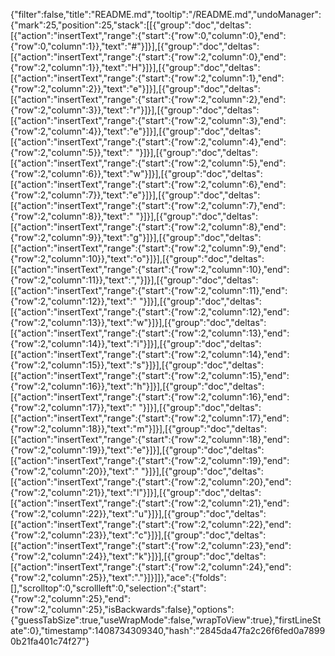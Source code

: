 {"filter":false,"title":"README.md","tooltip":"/README.md","undoManager":{"mark":25,"position":25,"stack":[[{"group":"doc","deltas":[{"action":"insertText","range":{"start":{"row":0,"column":0},"end":{"row":0,"column":1}},"text":"#"}]}],[{"group":"doc","deltas":[{"action":"insertText","range":{"start":{"row":2,"column":0},"end":{"row":2,"column":1}},"text":"H"}]}],[{"group":"doc","deltas":[{"action":"insertText","range":{"start":{"row":2,"column":1},"end":{"row":2,"column":2}},"text":"e"}]}],[{"group":"doc","deltas":[{"action":"insertText","range":{"start":{"row":2,"column":2},"end":{"row":2,"column":3}},"text":"r"}]}],[{"group":"doc","deltas":[{"action":"insertText","range":{"start":{"row":2,"column":3},"end":{"row":2,"column":4}},"text":"e"}]}],[{"group":"doc","deltas":[{"action":"insertText","range":{"start":{"row":2,"column":4},"end":{"row":2,"column":5}},"text":" "}]}],[{"group":"doc","deltas":[{"action":"insertText","range":{"start":{"row":2,"column":5},"end":{"row":2,"column":6}},"text":"w"}]}],[{"group":"doc","deltas":[{"action":"insertText","range":{"start":{"row":2,"column":6},"end":{"row":2,"column":7}},"text":"e"}]}],[{"group":"doc","deltas":[{"action":"insertText","range":{"start":{"row":2,"column":7},"end":{"row":2,"column":8}},"text":" "}]}],[{"group":"doc","deltas":[{"action":"insertText","range":{"start":{"row":2,"column":8},"end":{"row":2,"column":9}},"text":"g"}]}],[{"group":"doc","deltas":[{"action":"insertText","range":{"start":{"row":2,"column":9},"end":{"row":2,"column":10}},"text":"o"}]}],[{"group":"doc","deltas":[{"action":"insertText","range":{"start":{"row":2,"column":10},"end":{"row":2,"column":11}},"text":","}]}],[{"group":"doc","deltas":[{"action":"insertText","range":{"start":{"row":2,"column":11},"end":{"row":2,"column":12}},"text":" "}]}],[{"group":"doc","deltas":[{"action":"insertText","range":{"start":{"row":2,"column":12},"end":{"row":2,"column":13}},"text":"w"}]}],[{"group":"doc","deltas":[{"action":"insertText","range":{"start":{"row":2,"column":13},"end":{"row":2,"column":14}},"text":"i"}]}],[{"group":"doc","deltas":[{"action":"insertText","range":{"start":{"row":2,"column":14},"end":{"row":2,"column":15}},"text":"s"}]}],[{"group":"doc","deltas":[{"action":"insertText","range":{"start":{"row":2,"column":15},"end":{"row":2,"column":16}},"text":"h"}]}],[{"group":"doc","deltas":[{"action":"insertText","range":{"start":{"row":2,"column":16},"end":{"row":2,"column":17}},"text":" "}]}],[{"group":"doc","deltas":[{"action":"insertText","range":{"start":{"row":2,"column":17},"end":{"row":2,"column":18}},"text":"m"}]}],[{"group":"doc","deltas":[{"action":"insertText","range":{"start":{"row":2,"column":18},"end":{"row":2,"column":19}},"text":"e"}]}],[{"group":"doc","deltas":[{"action":"insertText","range":{"start":{"row":2,"column":19},"end":{"row":2,"column":20}},"text":" "}]}],[{"group":"doc","deltas":[{"action":"insertText","range":{"start":{"row":2,"column":20},"end":{"row":2,"column":21}},"text":"l"}]}],[{"group":"doc","deltas":[{"action":"insertText","range":{"start":{"row":2,"column":21},"end":{"row":2,"column":22}},"text":"u"}]}],[{"group":"doc","deltas":[{"action":"insertText","range":{"start":{"row":2,"column":22},"end":{"row":2,"column":23}},"text":"c"}]}],[{"group":"doc","deltas":[{"action":"insertText","range":{"start":{"row":2,"column":23},"end":{"row":2,"column":24}},"text":"k"}]}],[{"group":"doc","deltas":[{"action":"insertText","range":{"start":{"row":2,"column":24},"end":{"row":2,"column":25}},"text":"."}]}]]},"ace":{"folds":[],"scrolltop":0,"scrollleft":0,"selection":{"start":{"row":2,"column":25},"end":{"row":2,"column":25},"isBackwards":false},"options":{"guessTabSize":true,"useWrapMode":false,"wrapToView":true},"firstLineState":0},"timestamp":1408734309340,"hash":"2845da47fa2c26f6fed0a78990b21fa401c74f27"}
